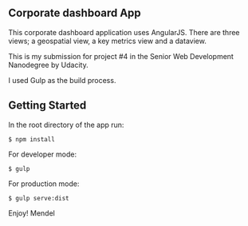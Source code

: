 ## Corporate dashboard App

This corporate dashboard application uses AngularJS. There are three views; a geospatial view, a key metrics view and a dataview. 

This is my submission for project #4 in the Senior Web Development Nanodegree by Udacity. 

I used Gulp as the build process.

## Getting Started

In the root directory of the app run:

```
$ npm install
```

For developer mode:

```
$ gulp
```

For production mode:

```
$ gulp serve:dist
```

Enjoy!
Mendel

 